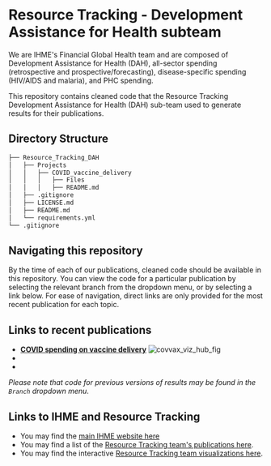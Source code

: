 # Resource Tracking - Development Assistance for Health subteam

We are IHME's Financial Global Health team and are composed of Development Assistance for Health (DAH), all-sector spending (retrospective and prospective/forecasting), disease-specific spending (HIV/AIDS and malaria), and PHC spending.


This repository contains cleaned code that the Resource Tracking Development Assistance for Health (DAH) sub-team used to generate results for their publications.

## Directory Structure
```bash
├── Resource_Tracking_DAH
│   ├── Projects
│   │   ├── COVID_vaccine_delivery
│   │   │   ├── Files
│   │   │   ├── README.md
│   ├── .gitignore
│   ├── LICENSE.md
│   ├── README.md
│   └── requirements.yml
└── .gitignore
```


## Navigating this repository 
By the time of each of our publications, cleaned code should be available in this repository. You can view the code for a particular publication by selecting the relevant branch from the dropdown menu, or by selecting a link below. For ease of navigation, direct links are only provided for the most recent publication for each topic. 

## Links to recent publications 

* [__COVID spending on vaccine delivery__](https://vizhub.healthdata.org/covid-spending/)
![covvax_viz_hub_fig](Projects/COVID_vaccine_delivery/3-Archive/VizHub_COVID_spending_vaccine_delivery_20221221.gif "full_view")
*
*

*Please note that code for previous versions of results may be found in the `Branch` dropdown menu*.

## Links to IHME and Resource Tracking
* You may find the [main IHME website here](http://www.healthdata.org/)
* You may find a list of the [Resource Tracking team's publications here](http://www.healthdata.org/health-financing/publications). 
* You may find the interactive [Resource Tracking team visualizations here](https://vizhub.healthdata.org/fgh/).
